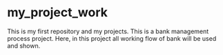 # my_project_work
This is my first repository and my projects.
This is a bank management process project.
Here, in this project all working flow of bank will be used and shown.
